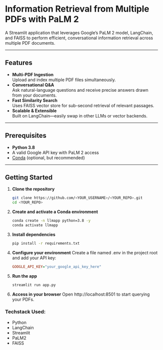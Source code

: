 # Information Retrieval from Multiple PDFs with PaLM 2

A Streamlit application that leverages Google’s PaLM 2 model, LangChain, and FAISS to perform efficient, conversational information retrieval across multiple PDF documents.

---

## Features

- **Multi‐PDF Ingestion**  
  Upload and index multiple PDF files simultaneously.  
- **Conversational Q&A**  
  Ask natural-language questions and receive precise answers drawn from your documents.  
- **Fast Similarity Search**  
  Uses FAISS vector store for sub-second retrieval of relevant passages.  
- **Scalable & Extensible**  
  Built on LangChain—easily swap in other LLMs or vector backends.

---

## Prerequisites

- **Python 3.8**  
- A valid Google API key with PaLM 2 access  
- [Conda](https://docs.conda.io/en/latest/) (optional, but recommended)  

---

## Getting Started

1. **Clone the repository**  
   ```bash
   git clone https://github.com/<YOUR_USERNAME>/<YOUR_REPO>.git
   cd <YOUR_REPO>


2. **Create and activate a Conda environment**
    ```bash
    conda create -n llmapp python=3.8 -y
    conda activate llmapp


3. **Install dependencies**
    ```bash
    pip install -r requirements.txt


4. **Configure your environment**
    Create a file named .env in the project root and add your API key:
    ```ini
    GOOGLE_API_KEY="your_google_api_key_here"


5. **Run the app**
    ```bash
    streamlit run app.py


6. **Access in your browser**
    Open http://localhost:8501 to start querying your PDFs.


### Techstack Used:

- Python
- LangChain
- Streamlit 
- PaLM2
- FAISS
